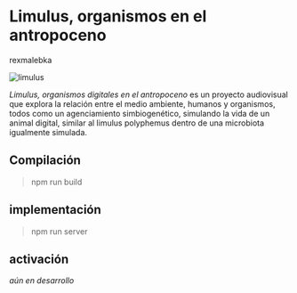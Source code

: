 # Limulus, organismos en el antropoceno
rexmalebka

![limulus](https://user-images.githubusercontent.com/17996715/205810356-5bd059a4-e772-4ed8-91e0-6a19fe3cb390.png)


_Limulus, organismos digitales en el antropoceno_ es un proyecto audiovisual que explora la relación entre el medio ambiente, humanos y organismos, todos como un agenciamiento simbiogenético, simulando la vida de un animal digital, similar al limulus polyphemus dentro de una microbiota igualmente simulada.

## Compilación

> npm run build

## implementación

> npm run server

## activación

*aún en desarrollo*
